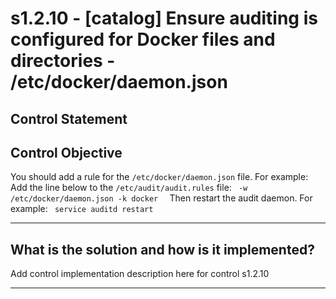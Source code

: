 # s1.2.10 - \[catalog\] Ensure auditing is configured for Docker files and directories - /etc/docker/daemon.json

## Control Statement

## Control Objective

You should add a rule for the `/etc/docker/daemon.json` file.    For example:    Add the line below to the `/etc/audit/audit.rules` file:  ```  -w /etc/docker/daemon.json -k docker   ```  Then restart the audit daemon.     For example:  ```  service auditd restart  ```

______________________________________________________________________

## What is the solution and how is it implemented?

Add control implementation description here for control s1.2.10

______________________________________________________________________
